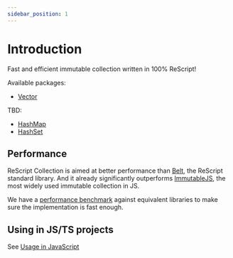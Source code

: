 ```yaml
---
sidebar_position: 1
---
```


# Introduction

Fast and efficient immutable collection written in 100% ReScript!

Available packages:
- [Vector](/docs/packages/vector)

TBD:

- [HashMap](/docs/packages/hashmap)
- [HashSet](/docs/packages/hashset)

## Performance

ReScript Collection is aimed at better performance than [Belt](https://rescript-lang.org/docs/manual/latest/api/belt), the ReScript standard library. And it already significantly outperforms [ImmutableJS](https://immutable-js.com), the most widely used immutable collection in JS.

We have a [performance benchmark](https://reason-seoul.github.io/rescript-collection) against equivalent libraries to make sure the implementation is fast enough.

## Using in JS/TS projects

See [Usage in JavaScript](/docs/javascript)
